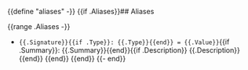 {{define "aliases" -}}
{{if .Aliases}}## Aliases

{{range .Aliases -}}
 - `{{.Signature}}{{if .Type}}: {{.Type}}{{end}} = {{.Value}}`{{if .Summary}}: {{.Summary}}{{end}}{{if .Description}} {{.Description}}{{end}}
{{end}}
{{end}}
{{- end}}